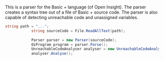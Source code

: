 This is a parser for the Basic + language (of Open Insight). The parser creates a syntax tree out of a file of Basic + source code. The parser is also capable of detecting unreachable code and unassigned variables.


``` csharp
string path = "...";
            string sourceCode = File.ReadAllText(path);
     
            Parser parser = new Parser(sourceCode);
            OiProgram program = parser.Parse();
            UnreachableCodeAnalyser analyser = new UnreachableCodeAnalyser(program);
            analyser.Analyse();
```
